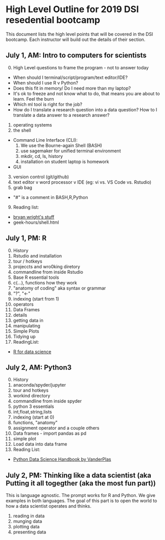 # High Level Outline for 2019 DSI resedential bootcamp

This document lists the high level points that will be covered in the DSI bootcamp. Each instructor will build out the details of their section.



## July 1, AM: Intro to computers for scientists
0. High Level questions to frame the program - not to answer today
  * When should I terminal/script/program/text editor/IDE?
  * When should I use R v Python?
  * Does this fit in memory/ Do I need more than my laptop?
  * It's ok to freeze and not know what to do, that means you are about to learn. Feel the burn
  * Which ml tool is  right for the job?
  * How  do I translate a research question into a data question? How to I translate a data answer to a research answer?
1. operating systems
2. the shell
  * Command Line Interface (CLI):
     1. We use the Bourne-again Shell (BASH)
     1. use sagemaker for unified terminal environment
     2. mkdir, cd, ls, history
     3. installation on student laptop is homework
  * GUI
3. version control (git/github)
5. text editor v word processor v IDE (eg: vi vs. VS Code vs. Rstudio)
6. grab bag
  * "#" is a comment in BASH,R,Python
9. Reading list:  
  * [bryan wright's stuff](http://galileo.phys.virginia.edu/compfac/courses/sysadmin1)
  * geek-hours/shell.html

## July 1, PM: R
0. History
1. Rstudio and installation
  1. tour / hotkeys
  2. projeccts and wro0king diretory
  3. commandline from inside Rstudio
2. Base R essential tools
  1. c(...), functions how they work
  2. "anatomy of coding" aka syntax or grammar
  3. "?", "<-"
  4. indexing (start from 1)
  5. operators
3. Data Frames
  1. details
  2. getting data in
  3. manipulating
4. Simple Plots
5. Tidying up
6. ReadingList:  
  * [R for data science](https://r4ds.had.co.nz/) 

## July 2, AM: Python3
0. History
1. anaconda/spyder/jupyter
  1. tour and hotkeys
  2. workind directory
  3. commandline from inside spyder
2. python 3 essentials
  1. int,float,string,lists
  2. indexing (start at 0)
  3. functions, "anatomy"
  4. assignment operator and a couple others
3. Data frames - import pandas as pd
4. simple plot
5. Load data into data frame
6. Reading List:  
  * [Python Data Science Handbook by VanderPlas](https://jakevdp.github.io/PythonDataScienceHandbook/)

## July 2, PM: Thinking like a data scientist (aka Putting it all togegther (aka the most fun part))
This is language agnostic. The prompt works for R and Python. We give examples in both languages.
The goal of this part is to open the world to how a data scientist operates and thinks.

1. reading in data
2. munging data
3. plotting data
4. presenting data
